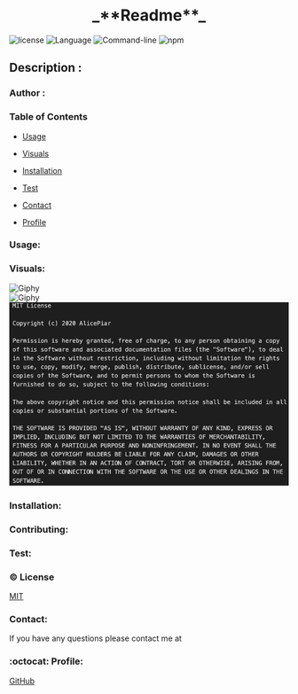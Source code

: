 

<h1 align="center"> _**Readme**_</h1>
 

![license](https://img.shields.io/badge/license-MITMIT-blue.svg)
![Language](https://img.shields.io/badge/Languages-HTML,CSS,Jquery,Nodes-violet.svg)
![Command-line](https://img.shields.io/badge/Command-line-blueviolet.svg)
![npm](https://img.shields.io/badge/npm-red.svg)

## Description : 



### Author : 


### Table of Contents 

* [Usage](#Usage)

* [Visuals](#Visuals)

* [Installation](#Installation)

* [Test](#Test)

* [Contact](#Contact)

* [Profile](#Profile)


 ### Usage:

 


### Visuals:
 
![Giphy](images/gif.gif)<br>
![Giphy](images/jso.gif)<br>
![image](images/license.png)

 
### Installation:




### Contributing:




### Test:




### :copyright: License


[MIT](https://github.com/adpir/README-Generator/blob/main/LICENSE)


### Contact:

If you have any questions please contact me at 


### :octocat: Profile:

[GitHub](https://github.com/adpir?tab=repositories)
    
    
